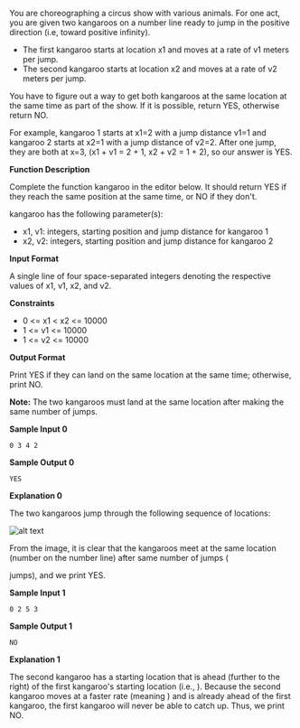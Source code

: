 You are choreographing a circus show with various animals. For one act, you are given two kangaroos on a number line
ready to jump in the positive direction (i.e, toward positive infinity).

- The first kangaroo starts at location x1 and moves at a rate of v1 meters per jump.
- The second kangaroo starts at location x2 and moves at a rate of v2 meters per jump.

You have to figure out a way to get both kangaroos at the same location at the same time as part of the show.
If it is possible, return YES, otherwise return NO.

For example, kangaroo 1 starts at x1=2 with a jump distance v1=1 and kangaroo 2 starts at x2=1 with a jump distance of v2=2.
After one jump, they are both at x=3, (x1 + v1 = 2 + 1, x2 + v2 = 1 + 2), so our answer is YES.

**Function Description**

Complete the function kangaroo in the editor below. It should return YES if they reach the same position at the same time, or NO if they don't.

kangaroo has the following parameter(s):

- x1, v1: integers, starting position and jump distance for kangaroo 1
- x2, v2: integers, starting position and jump distance for kangaroo 2

**Input Format**

A single line of four space-separated integers denoting the respective values of x1, v1, x2, and v2.

**Constraints**
- 0 <= x1 < x2 <= 10000
- 1 <= v1 <= 10000
- 1 <= v2 <= 10000

**Output Format**

Print YES if they can land on the same location at the same time; otherwise, print NO.

**Note:** The two kangaroos must land at the same location after making the same number of jumps.

**Sample Input 0**

    0 3 4 2

**Sample Output 0**

    YES

**Explanation 0**

The two kangaroos jump through the following sequence of locations:

![alt text](https://raw.github.com/bustinstuff/hackerrank/Kangaroo/.png)

From the image, it is clear that the kangaroos meet at the same location (number
on the number line) after same number of jumps (

jumps), and we print YES.

**Sample Input 1**

    0 2 5 3

**Sample Output 1**

    NO

**Explanation 1**

The second kangaroo has a starting location that is ahead (further to the right) of the first kangaroo's starting location (i.e.,
). Because the second kangaroo moves at a faster rate (meaning ) and is already ahead of the first kangaroo, the first kangaroo will never be able to catch up. Thus, we print NO. 
